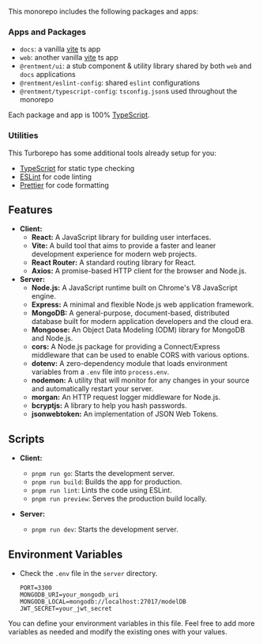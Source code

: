 This monorepo includes the following packages and apps:

### Apps and Packages

- `docs`: a vanilla [vite](https://vitejs.dev) ts app
- `web`: another vanilla [vite](https://vitejs.dev) ts app
- `@rentment/ui`: a stub component & utility library shared by both `web` and `docs` applications
- `@rentment/eslint-config`: shared `eslint` configurations
- `@rentment/typescript-config`: `tsconfig.json`s used throughout the monorepo

Each package and app is 100% [TypeScript](https://www.typescriptlang.org/).

### Utilities

This Turborepo has some additional tools already setup for you:

- [TypeScript](https://www.typescriptlang.org/) for static type checking
- [ESLint](https://eslint.org/) for code linting
- [Prettier](https://prettier.io) for code formatting

## Features

- **Client:**
  - **React:** A JavaScript library for building user interfaces.
  - **Vite:** A build tool that aims to provide a faster and leaner development experience for modern web projects.
  - **React Router:** A standard routing library for React.
  - **Axios:** A promise-based HTTP client for the browser and Node.js.
- **Server:**
  - **Node.js:** A JavaScript runtime built on Chrome's V8 JavaScript engine.
  - **Express:** A minimal and flexible Node.js web application framework.
  - **MongoDB:** A general-purpose, document-based, distributed database built for modern application developers and the cloud era.
  - **Mongoose:** An Object Data Modeling (ODM) library for MongoDB and Node.js.
  - **cors:** A Node.js package for providing a Connect/Express middleware that can be used to enable CORS with various options.
  - **dotenv:** A zero-dependency module that loads environment variables from a `.env` file into `process.env`.
  - **nodemon:** A utility that will monitor for any changes in your source and automatically restart your server.
  - **morgan:** An HTTP request logger middleware for Node.js.
  - **bcryptjs:** A library to help you hash passwords.
  - **jsonwebtoken:** An implementation of JSON Web Tokens.

## Scripts

- **Client:**

  - `pnpm run go`: Starts the development server.
  - `pnpm run build`: Builds the app for production.
  - `pnpm run lint`: Lints the code using ESLint.
  - `pnpm run preview`: Serves the production build locally.

- **Server:**
  - `pnpm run dev`: Starts the development server.

## Environment Variables

- Check the `.env` file in the `server` directory.

  ```env
  PORT=3300
  MONGODB_URI=your_mongodb_uri
  MONGODB_LOCAL=mongodb://localhost:27017/modelDB
  JWT_SECRET=your_jwt_secret
  ```

You can define your environment variables in this file.
Feel free to add more variables as needed and modify the existing ones with your values.
